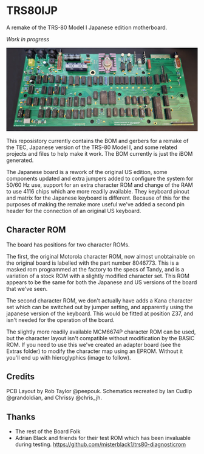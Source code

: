 # TRS80IJP

A remake of the TRS-80 Model I Japanese edition motherboard.

*Work in progress*

![Build Board in Green](https://github.com/Board-Folk/TRS80IJP/blob/main/images/builtboardv1.0_small.jpg)

This reposistory currently contains the BOM and gerbers for a remake of the TEC, Japanese version of the TRS-80 Model I, and some related projects and files to help make it work. The BOM currently is just the iBOM generated.

The Japanese board is a rework of the original US edition, some components updated and extra jumpers added to configure the system for 50/60 Hz use, support for an extra character ROM and change of the RAM to use 4116 chips which are more readily available. They keyboard pinout and matrix for the Japanese keyboard is different. Because of this for the purposes of making the remake more useful we've added a second pin header for the connection of an original US keyboard.

## Character ROM

The board has positions for two character ROMs.

The first, the original Motorola character ROM, now almost unobtainable on the original board is labelled with the part number 8046773. This is a masked rom programmed at the factory to the specs of Tandy, and is a variation of a stock ROM with a slightly modified character set. This ROM appears to be the same for both the Japanese and US versions of the board that we've seen.

The second character ROM, we don't actually have adds a Kana character set which can be switched out by jumper setting, and apparently using the japanese version of the keyboard. This would be fitted at position Z37, and isn't needed for the operation of the board.

The slightly more readily available MCM6674P character ROM can be used, but the character layout isn't compatible without modification by the BASIC ROM. If you need to use this we've created an adapter board (see the Extras folder) to modify the character map using an EPROM. Without it you'll end up with hieroglyphics (image to follow).

## Credits

PCB Layout by Rob Taylor @peepouk. Schematics recreated by Ian Cudlip @grandoldian, and Chrissy @chris_jh.

## Thanks

  * The rest of the Board Folk
  * Adrian Black and friends for their test ROM which has been invaluable during testing. https://github.com/misterblack1/trs80-diagnosticrom

